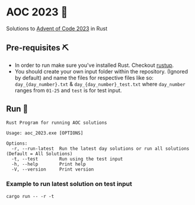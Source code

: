 # AOC 2023 🎄
Solutions to [Advent of Code 2023](https://adventofcode.com/) in Rust

## Pre-requisites ⛏️
* In order to run make sure you've installed Rust. Checkout [rustup](https://www.rust-lang.org/tools/install).
* You should create your own input folder within the repository. (Ignored by default) and name the files for respective files like so: ``day_{day_number}.txt`` & ``day_{day_number}_test.txt`` where ``day_number`` ranges from ``01-25`` and `test` is for test input.

## Run 🚀

```
Rust Program for running AOC solutions

Usage: aoc_2023.exe [OPTIONS]

Options:
  -r, --run-latest  Run the latest day solutions or run all solutions (Default = All Solutions)
  -t, --test        Run using the test input
  -h, --help        Print help
  -V, --version     Print version
 ```

### Example to run latest solution on test input
```shell
cargo run -- -r -t
```
